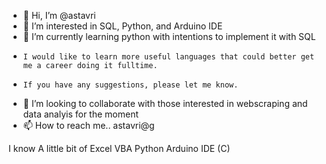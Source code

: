 - 👋 Hi, I’m @astavri
- 👀 I’m interested in SQL, Python, and Arduino IDE
- 🌱 I’m currently learning python with intentions to implement it with SQL
-     I would like to learn more useful languages that could better get me a career doing it fulltime. 
-     If you have any suggestions, please let me know. 
- 💞️ I’m looking to collaborate with those interested in webscraping and data analyis for the moment
- 📫 How to reach me.. astavri@g 

I know
A little bit of Excel VBA
Python
Arduino IDE (C)

<!---
astavri/astavri is a ✨ special ✨ repository because its `README.md` (this file) appears on your GitHub profile.
You can click the Preview link to take a look at your changes.
--->
